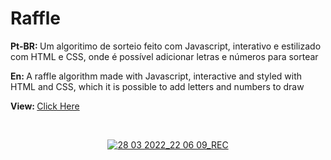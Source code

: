 # Raffle

<p> <strong>Pt-BR: </strong> Um algoritimo de sorteio feito com Javascript, interativo e estilizado com HTML e CSS, onde é possível adicionar letras e números para sortear</p>
<p> <strong>En: </strong> A raffle algorithm made with Javascript, interactive and styled with HTML and CSS, which it is possible to add letters and numbers to draw
</p>
<p > <strong>View: </strong> <a href="https://leoaoun.github.io/Raffle-Sorteio/" target="_blank"> Click Here</p>
<br>
<div align="center">
  
![28 03 2022_22 06 09_REC](https://user-images.githubusercontent.com/100950151/160512150-13aa7b7b-e305-4de2-8da2-4ad3f2e92a90.gif)
  
</div>
